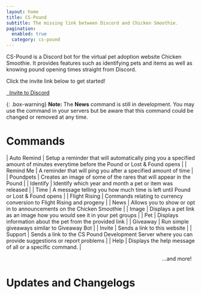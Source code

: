 ```yaml
---
layout: home
title: CS-Pound
subtitle: The missing link between Discord and Chicken Smoothie.
pagination: 
  enabled: true
  category: cs-pound
---
```


<div class="main-area jumbotron">
  <p>CS-Pound is a Discord bot for the virtual pet adoption website Chicken Smoothie. It provides features such as identifying pets and items as well as knowing pound opening times straight from Discord.</p>
  <p>Click the invite link below to get started!</p>
  <div class="centered">
    <a class="btn btn-primary btn-lg get-started-btn" href="https://discord.com/oauth2/authorize?client_id=407151634544590849"><i class="fab fa-discord"></i>&nbsp;&nbsp;Invite to Discord</a>
  </div>
</div>

{: .box-warning}
**Note:** The **News** command is still in development. You may use the command in your servers but be aware that this command could be changed or removed at any time.

# Commands

| Auto Remind   | Setup a reminder that will automatically ping you a specified amount of minutes everytime before the Pound or Lost & Found opens |
| Remind Me     | A reminder that will ping you after a specified amount of time                                                                   |
| Poundpets     | Creates an image of some of the rares that will appear in the Pound                                                              |
| Identify      | Identify which year and month a pet or item was released                                                                         |
| Time          | A message telling you how much time is left until Pound or Lost & Found opens                                                    |
| Flight Rising | Commands relating to currency conversion to Flight Rising and progeny                                                            |
| News          | Allows you to show or opt in to announcements on the Chicken Smoothie                                                            |
| Image         | Displays a pet link as an image how you would see it in your pet groups                                                          |
| Pet           | Displays information about the pet from the provided link                                                                        |
| Giveaway      | Run simple giveaways similar to Giveaway Bot                                                                                     |
| Invite        | Sends a link to this website                                                                                                     |
| Support       | Sends a link to the CS Pound Development Server where you can provide suggestions or report problems                             |
| Help          | Displays the help message of all or a specific command.                                                                          |

<p style="text-align: right;margin-top: 10px; margin-right: 10px;">...and more!</p>

# Updates and Changelogs
